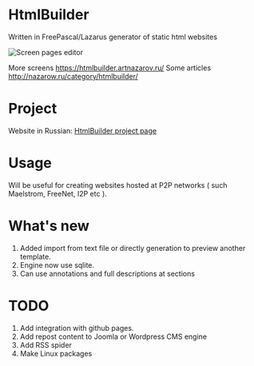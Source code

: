 HtmlBuilder
===========
Written in FreePascal/Lazarus generator of static html websites


![Screen pages editor](https://htmlbuilder.artnazarov.ru/laz1.png)

More screens https://htmlbuilder.artnazarov.ru/
Some articles http://nazarow.ru/category/htmlbuilder/

Project
================
Website in Russian: 
[HtmlBuilder project page](https://htmlbuilder.artnazarov.ru)


Usage
================
Will be useful for creating websites hosted at P2P networks 
( such Maelstrom, FreeNet, I2P etc ).


What's new
================
1. Added import from text file or directly generation to preview another template.
2. Engine now use sqlite.
3. Can use annotations and full descriptions at sections


TODO
=================
1. Add integration with github pages.
2. Add repost content to Joomla or Wordpress CMS engine
3. Add RSS spider
4. Make Linux packages
